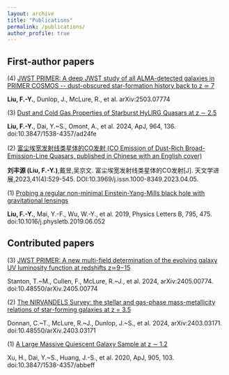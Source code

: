 ```yaml
---
layout: archive
title: "Publications"
permalink: /publications/
author_profile: true
---
```


First-author papers
-----
(4) [JWST PRIMER: A deep JWST study of all ALMA-detected galaxies in PRIMER COSMOS -- dust-obscured star-formation history back to z ≃ 7](https://arxiv.org/abs/2503.07774)

**Liu, F.-Y.**, Dunlop, J., McLure, R., et al. arXiv:2503.07774

(3) [Dust and Cold Gas Properties of Starburst HyLIRG Quasars at z ∼ 2.5](https://iopscience.iop.org/article/10.3847/1538-4357/ad24fe)

**Liu, F.-Y.**, Dai, Y.~S., Omont, A., et al. 2024, ApJ, 964, 136. doi:10.3847/1538-4357/ad24fe

(2) [富尘埃宽发射线类星体的CO发射 (CO Emission of Dust-Rich Broad-Emission-Line Quasars, published in Chinese with an English cover)](http://www.shao.cas.cn/twxjz/wzll/202304/202304yjlw/202312/P020240123566166864142.pdf)

**刘丰源 (Liu, F.-Y.)**,戴昱,吴京文. 富尘埃宽发射线类星体的CO发射[J]. 天文学进展,2023,41(4):529-545. DOI:10.3969/j.issn.1000-8349.2023.04.05.


(1) [Probing a regular non-minimal Einstein-Yang-Mills black hole with gravitational lensings](https://www.sciencedirect.com/science/article/pii/S0370269319304356?via%3Dihub)

**Liu, F.-Y.**, Mai, Y.-F., Wu, W.-Y., et al. 2019, Physics Letters B, 795, 475. doi:10.1016/j.physletb.2019.06.052


Contributed papers
-----
(3) [JWST PRIMER: A new multi-field determination of the evolving galaxy UV luminosity function at redshifts z≃9−15](https://arxiv.org/abs/2403.03171)

Stanton, T.~M., Cullen, F., McLure, R.~J., et al. 2024, arXiv:2405.00774. doi:10.48550/arXiv.2405.00774

(2) [The NIRVANDELS Survey: the stellar and gas-phase mass-metallicity relations of star-forming galaxies at z = 3.5](https://arxiv.org/abs/2405.00774)

Donnan, C.~T., McLure, R.~J., Dunlop, J.~S., et al. 2024, arXiv:2403.03171. doi:10.48550/arXiv.2403.03171

(1) [A Large Massive Quiescent Galaxy Sample at z ∼ 1.2](https://iopscience.iop.org/article/10.3847/1538-4357/abbeff)

Xu, H., Dai, Y.~S., Huang, J.-S., et al. 2020, ApJ, 905, 103. doi:10.3847/1538-4357/abbeff

